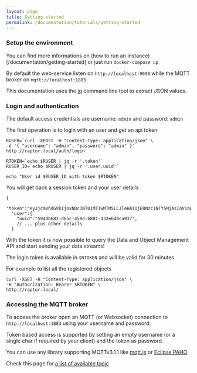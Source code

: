 ```yaml
---
layout: page
title: Getting started
permalink: /documentation/tutorials/getting-started
---
```


### Setup the environment

You can find more informations on (how to run an instance)[/documentation/getting-started] or just run `docker-compose up`

By default the web-service listen on `http://localhost:9090` while the MQTT broker on `mqtt://localhost:1883`

This documentation uses the [jq](https://stedolan.github.io) command line tool to extract JSON values.

### Login and authentication

The default access credentials are username: `admin` and password: `admin`

The first operation is to login with an user and get an api token

```
RUSER=`curl -XPOST -H "Content-Type: application/json" \
-d '{ "username": "admin", "password": "admin" }' http://raptor.local/auth/login`

RTOKEN=`echo $RUSER | jq -r '.token'`
RUSER_ID=`echo $RUSER | jq -r '.user.uuid'`

echo "User id $RUSER_ID with token $RTOKEN"
```

You will get back a session token and your user details

```
{
  "token":"eyJjcmVhdGVkIjoxNDc3NTU1MTIwMTM5LCJleHAiOjE0Nzc1NTY5MjAsInV1aWQiOiI1OTRkYjY4MS1kMDVjLTQ1OWQtYjg4MS1kMzJlNjQwY2E5MzcifQ",
  "user":{
    "uuid":"594db681-d05c-459d-b881-d32e640ca937",
    // ... plus other details
  }
```

With the token it is now possible to query the Data and Object Management API and start sending your data streams!

The login token is available in `$RTOKEN` and will be valid for 30 minutes

For example to list all the registered objects

```
curl -XGET -H "Content-Type: application/json" \
-H "Authorization: Bearer $RTOKEN" \
http://raptor.local/
```

### Accessing the MQTT broker

To access the broker open an MQTT (or Websocket) connection to `http://localhost:1883` using your username and password.

Token based access is supported by setting an empty username (or a single char if required by your client) and the token as password.

You can use any library supporting MQTTv3.1.1 like [mqtt.js](https://github.com/mqttjs/MQTT.js) or [Eclipse PAHO](https://eclipse.org/paho/)

Check this page for [a list of available topic](/documentation/api-docs/mqtt)
